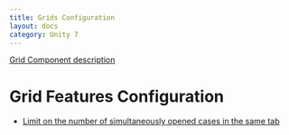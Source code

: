 ```yaml
---
title: Grids Configuration
layout: docs
category: Unity 7
---
```

[Grid Component description](../components/grid.md)

# Grid Features Configuration

- [Limit on the number of simultaneously opened cases in the same tab](grids/limit-opened-cases.md)
